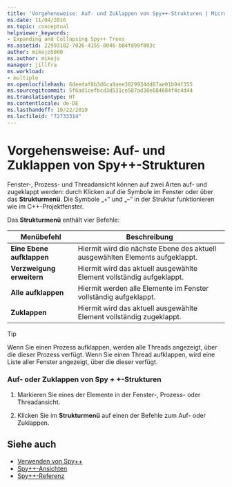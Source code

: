 ```yaml
---
title: 'Vorgehensweise: Auf- und Zuklappen von Spy++-Strukturen | Microsoft-Dokumentation'
ms.date: 11/04/2016
ms.topic: conceptual
helpviewer_keywords:
- Expanding and Collapsing Spy++ Trees
ms.assetid: 22993182-7026-4155-8046-b84fd99f803c
author: mikejo5000
ms.author: mikejo
manager: jillfra
ms.workload:
- multiple
ms.openlocfilehash: 6deedaf8b3d6ca9aee3029934dd87ae01b94f355
ms.sourcegitcommit: 5f6ad1cefbcd3d531ce587ad30e684684f4c4d44
ms.translationtype: HT
ms.contentlocale: de-DE
ms.lasthandoff: 10/22/2019
ms.locfileid: "72733314"
---
```

# <a name="how-to-expand-and-collapse-spy-trees"></a>Vorgehensweise: Auf- und Zuklappen von Spy++-Strukturen
Fenster-, Prozess- und Threadansicht können auf zwei Arten auf- und zugeklappt werden: durch Klicken auf die Symbole im Fenster oder über das **Strukturmenü**. Die Symbole „+“ und „–“ in der Struktur funktionieren wie im C++-Projektfenster.

 Das **Strukturmenü** enthält vier Befehle:

|Menübefehl|Beschreibung|
|------------------|-----------------|
|**Eine Ebene aufklappen**|Hiermit wird die nächste Ebene des aktuell ausgewählten Elements aufgeklappt.|
|**Verzweigung erweitern**|Hiermit wird das aktuell ausgewählte Element vollständig aufgeklappt.|
|**Alle aufklappen**|Hiermit werden alle Elemente im Fenster vollständig aufgeklappt.|
|**Zuklappen**|Hiermit wird das aktuell ausgewählte Element vollständig zugeklappt.|

> [!TIP]
> Wenn Sie einen Prozess aufklappen, werden alle Threads angezeigt, über die dieser Prozess verfügt. Wenn Sie einen Thread aufklappen, wird eine Liste aller Fenster angezeigt, über die dieser verfügt.

### <a name="to-expand-or-collapse-spy-trees"></a>Auf- oder Zuklappen von Spy + +-Strukturen

1. Markieren Sie eines der Elemente in der Fenster-, Prozess- oder Threadansicht.

2. Klicken Sie im **Strukturmenü** auf einen der Befehle zum Auf- oder Zuklappen.

## <a name="see-also"></a>Siehe auch
- [Verwenden von Spy++](../debugger/using-spy-increment.md)
- [Spy++-Ansichten](../debugger/spy-increment-views.md)
- [Spy++-Referenz](../debugger/spy-increment-reference.md)